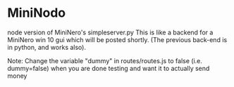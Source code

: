 # MiniNodo
node version of MiniNero's simpleserver.py 
This is like a backend for a MiniNero win 10 gui which will be posted shortly.
(The previous back-end is in python, and works also). 

Note: Change the variable "dummy" in routes/routes.js to false (i.e. dummy=false) when you are done testing and want it to actually send money

